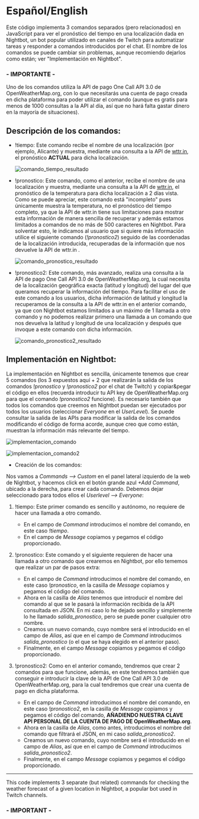 # Español/English

Este código implementa 3 comandos separados (pero relacionados) en JavaScript para ver el pronóstico del tiempo en una localización dada en Nightbot, un bot popular utilizado en canales de Twitch para automatizar tareas y responder a comandos introducidos por el chat.
El nombre de los comandos se puede cambiar sin problemas, aunque recomiendo dejarlos como están; ver "Implementación en Nightbot".

### - IMPORTANTE -

Uno de los comandos utiliza la API de pago One Call API 3.0 de OpenWeatherMap.org, con lo que necesitarás una cuenta de pago creada en dicha plataforma para poder utilizar el comando (aunque es gratis para menos de 1000 consultas a la API al día, así que no hará falta gastar dinero en la mayoría de situaciones).

## Descripción de los comandos:

  - !tiempo: Este comando recibe el nombre de una localización (por ejemplo, Alicante) y muestra, mediante una consulta a la API de [wttr.in](https://github.com/chubin/wttr.in), el pronóstico **ACTUAL** para dicha localización.

    ![comando_tiempo_resultado](https://i.imgur.com/1G5FttP.png)

  - !pronostico: Este comando, como el anterior, recibe el nombre de una localización y muestra, mediante una consulta a la API de [wttr.in](https://github.com/chubin/wttr.in), el pronóstico de la temperatura para dicha localización a 2 días vista. Como se puede apreciar, este comando está "incompleto" pues únicamente muestra la temperatura, no el pronóstico del tiempo completo, ya que la API de wttr.in tiene sus limitaciones para mostrar esta información de manera sencilla de recuperar y además estamos limitados a comandos de no más de 500 caracteres en Nightbot. Para solventar esto, le indicamos al usuario que si quiere más información utilice el siguiente comando (*!pronostico2*) seguido de las coordenadas de la localización introducida, recuperadas de la información que nos devuelve la API de wttr.in .
    
    ![comando_pronostico_resultado](https://i.imgur.com/CS7esXR.png)

  - !pronostico2: Este comando, más avanzado, realiza una consulta a la API de pago One Call API 3.0 de OpenWeatherMap.org, la cual necesita de la localización geográfica exacta (latitud y longitud) del lugar del que queramos recuperar la información del tiempo. Para facilitar el uso de este comando a los usuarios, dicha información de latitud y longitud la recuperamos de la consulta a la API de wttr.in en el anterior comando, ya que con Nightbot estamos limitados a un máximo de 1 llamada a otro comando y no podemos realizar primero una llamada a un comando que nos devuelva la latitud y longitud de una localización y después que invoque a este comando con dicha información.
    
    ![comando_pronostico2_resultado](https://i.imgur.com/DckxnVE.png) 

## Implementación en Nightbot:

La implementación en Nightbot es sencilla, únicamente tenemos que crear 5 comandos (los 3 expuestos aquí + 2 que realizarán la salida de los comandos *!pronostico* y *!pronostico2* por el chat de Twitch) y copiar&pegar el código en ellos (recuerda introducir tu API key de OpenWeatherMap.org para que el comando *!pronostico2* funcione). Es necesario también que todos los comandos que creemos en Nightbot puedan ser ejecutados por todos los usuarios (seleccionar *Everyone* en el *UserLevel*).
Se puede consultar la salida de las APIs para modificar la salida de los comandos modificando el código de forma acorde, aunque creo que como están, muestran la información más relevante del tiempo.

![implementacion_comando](https://i.imgur.com/sr8LPeR.png)

![implementacion_comando2](https://i.imgur.com/bFMWB0O.png)

- Creación de los comandos:

Nos vamos a *Commands --> Custom* en el panel lateral izquierdo de la web de Nightbot, y hacemos click en el botón grande azul *+Add Command*, ubicado a la derecha, para crear cada comando. Debemos dejar seleccionado para todos ellos el *Userlevel --> Everyone*:

  1. !tiempo: Este primer comando es sencillo y autónomo, no requiere de hacer una llamada a otro comando.
     - En el campo de *Command* introducimos el nombre del comando, en este caso *!tiempo*.
     - En el campo de *Message* copiamos y pegamos el código proporcionado.
  
  2. !pronostico: Este comando y el siguiente requieren de hacer una llamada a otro comando que crearemos en Nightbot, por ello tememos que realizar un par de pasos extra:
     - En el campo de *Command* introducimos el nombre del comando, en este caso *!pronostico*, en la casilla de *Message* copiamos y pegamos el código del comando.
     - Ahora en la casilla de *Alias* tenemos que introducir el nombre del comando al que se le pasará la información recibida de la API consultada en JSON. En mi caso lo he dejado sencillo y simplemente lo he llamado *salida_pronostico*, pero se puede poner cualquier otro nombre.
     - Creamos un nuevo comando, cuyo nombre será el introducido en el campo de *Alias*, así que en el campo de *Command* introducimos *salida_pronostico* (o el que se haya elegido en el anterior paso).
     - Finalmente, en el campo *Message* copiamos y pegamos el código proporcionado.
  
  3. !pronostico2: Como en el anterior comando, tendremos que crear 2 comandos para que funcione, además, en este tendremos también que conseguir e introducir la clave de la API de One Call API 3.0 de OpenWeatherMap.org, para la cual tendremos que crear una cuenta de pago en dicha plataforma.
     - En el campo de *Command* introducimos el nombre del comando, en este caso *!pronostico2*, en la casilla de *Message* copiamos y pegamos el código del comando, **AÑADIENDO NUESTRA CLAVE API PERSONAL DE LA CUENTA DE PAGO DE OpenWeatherMap.org**.
     - Ahora en la casilla de *Alias*, como antes, introducimos el nombre del comando que filtrará el JSON, en mi caso *salida_pronostico2*.
     - Creamos un nuevo comando, cuyo nombre será el introducido en el campo de *Alias*, así que en el campo de *Command* introducimos *salida_pronostico2*.
     - Finalmente, en el campo *Message* copiamos y pegamos el código proporcionado.

----------------

This code implements 3 separate (but related) commands for checking the weather forecast of a given location in Nightbot, a popular bot used in Twitch channels.

### - IMPORTANT -
